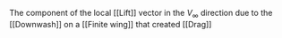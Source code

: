 The component of the local [[Lift]] vector in the $V_\infty$ direction due to the [[Downwash]] on a [[Finite wing]] that created [[Drag]]

